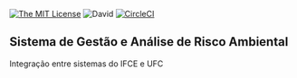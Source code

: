 [![The MIT License](https://img.shields.io/badge/license-MIT-orange.svg?style=flat-square)](http://opensource.org/licenses/MIT)
![David](https://img.shields.io/david/jvictorfarias/leaf-gestao-ambiental)
[![CircleCI](https://circleci.com/gh/jvictorfarias/leaf-gestao-ambiental.svg?style=svg)](https://circleci.com/gh/jvictorfarias/leaf-gestao-ambiental)

## Sistema de Gestão e Análise de Risco Ambiental

Integração entre sistemas do IFCE e UFC

